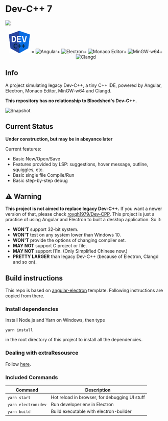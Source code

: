 # Dev-C++ 7

<img src="https://github.com/Guyutongxue/devcpp7/actions/workflows/yarn.yml/badge.svg">

<p align="center">
<img src="./src/assets/icons/favicon.png" height="70" alt="Dev C++ 7"> =
<img src="https://s3.ax1x.com/2021/01/22/sombEd.png" height="70" alt="Angular">+
<img src="https://s3.ax1x.com/2021/01/22/somL4I.png" height="70" alt="Electron">+
<img src="https://s3.ax1x.com/2021/01/22/som7HH.png" height="70" alt="Monaco Editor">+
<img src="https://s3.ax1x.com/2021/01/22/somqUA.png" height="70" alt="MinGW-w64">+
<img src="https://s3.ax1x.com/2021/01/22/somXCt.png" height="70" alt="Clangd">
</p>

## Info

A project simulating legacy Dev-C++, a tiny C++ IDE, powered by Angular, Electron, Monaco Editor, MinGW-w64 and Clangd.

**This repository has no relationship to Bloodshed's Dev-C++.**

![Snapshot](https://s3.ax1x.com/2021/02/22/yHDron.png)

## Current Status

**Under construction, but may be in abeyance later**

Current features:
- Basic New/Open/Save
- Features provided by LSP: suggestions, hover message, outline, squiggles, etc.
- Basic single file Compile/Run
- Basic step-by-step debug

## :warning: Warning

**This project is not aimed to replace legacy Dev-C++.** If you want a newer version of that, please check [royqh1979/Dev-CPP](https://github.com/royqh1979/Dev-CPP). This project is just a practice of using Angular and Electron to built a desktop application. So it:
- **WON'T** support 32-bit system.
- **WON'T** test on any system lower than Windows 10.
- **WON'T** provide the options of changing compiler set.
- **MAY NOT** support C project or file.
- **MAY NOT** support l11n. (Only Simplified Chinese now.)
- **PRETTY LARGER** than legacy Dev-C++ (because of Electron, Clangd and so on).

## Build instructions

This repo is based on [angular-electron](https://github.com/maximegris/angular-electron) template. Following instructions are copied from there.

### Install dependencies

Install Node.js and Yarn on Windows, then type
```
yarn install
```
in the root directory of this project to install all the dependencies.

### Dealing with extraResousrce

Follow [here](src/extraResources/README.md).

### Included Commands

| Command             | Description                                   |
| ------------------- | --------------------------------------------- |
| `yarn start`        | Hot reload in browser, for debugging UI stuff |
| `yarn electron:dev` | Run developer env in Electron                 |
| `yarn build`        | Build executable with electron-builder        |
